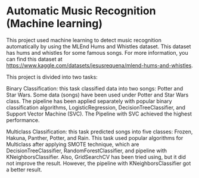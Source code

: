# Automatic Music Recognition (Machine learning)

This project used machine learning to detect music recognition automatically by using the MLEnd Hums and Whistles dataset. This dataset has hums and whistles for some famous songs. For more information, you can find this dataset at https://www.kaggle.com/datasets/jesusrequena/mlend-hums-and-whistles.

This project is divided into two tasks:

Binary Classification:  this task classified data into two songs: Potter and Star Wars. Some data (songs) have been used under Potter and Star Wars class. The pipeline has been applied separately with popular binary classification algorithms, LogisticRegression, DecisionTreeClassifier, and Support Vector Machine (SVC). The Pipeline with SVC achieved the highest performance. 

Multiclass Classification:  this task predicted songs into five classes: Frozen, Hakuna, Panther, Potter, and Rain. This task used popular algorithms for Multiclass after applying SMOTE technique, which are DecisionTreeClassifier, RandomForestClassifier, and pipeline with KNeighborsClassifier. Also, GridSearchCV has been tried using, but it did not improve the result. However, the pipeline with KNeighborsClassifier got a better result. 
